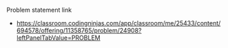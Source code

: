 Problem statement link

- https://classroom.codingninjas.com/app/classroom/me/25433/content/694578/offering/11358765/problem/24908?leftPanelTabValue=PROBLEM
